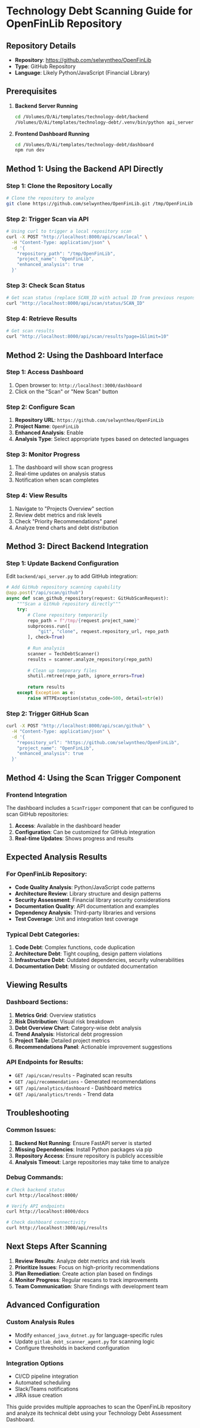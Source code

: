 # Technology Debt Scanning Guide for OpenFinLib Repository

## Repository Details
- **Repository**: https://github.com/selwyntheo/OpenFinLib
- **Type**: GitHub Repository
- **Language**: Likely Python/JavaScript (Financial Library)

## Prerequisites

1. **Backend Server Running**
   ```bash
   cd /Volumes/D/Ai/templates/technology-debt/backend
   /Volumes/D/Ai/templates/technology-debt/.venv/bin/python api_server.py
   ```

2. **Frontend Dashboard Running**
   ```bash
   cd /Volumes/D/Ai/templates/technology-debt/dashboard
   npm run dev
   ```

## Method 1: Using the Backend API Directly

### Step 1: Clone the Repository Locally
```bash
# Clone the repository to analyze
git clone https://github.com/selwyntheo/OpenFinLib.git /tmp/OpenFinLib
```

### Step 2: Trigger Scan via API
```bash
# Using curl to trigger a local repository scan
curl -X POST "http://localhost:8000/api/scan/local" \
  -H "Content-Type: application/json" \
  -d '{
    "repository_path": "/tmp/OpenFinLib",
    "project_name": "OpenFinLib",
    "enhanced_analysis": true
  }'
```

### Step 3: Check Scan Status
```bash
# Get scan status (replace SCAN_ID with actual ID from previous response)
curl "http://localhost:8000/api/scan/status/SCAN_ID"
```

### Step 4: Retrieve Results
```bash
# Get scan results
curl "http://localhost:8000/api/scan/results?page=1&limit=10"
```

## Method 2: Using the Dashboard Interface

### Step 1: Access Dashboard
1. Open browser to: `http://localhost:3000/dashboard`
2. Click on the "Scan" or "New Scan" button

### Step 2: Configure Scan
1. **Repository URL**: `https://github.com/selwyntheo/OpenFinLib`
2. **Project Name**: `OpenFinLib`
3. **Enhanced Analysis**: Enable
4. **Analysis Type**: Select appropriate types based on detected languages

### Step 3: Monitor Progress
1. The dashboard will show scan progress
2. Real-time updates on analysis status
3. Notification when scan completes

### Step 4: View Results
1. Navigate to "Projects Overview" section
2. Review debt metrics and risk levels
3. Check "Priority Recommendations" panel
4. Analyze trend charts and debt distribution

## Method 3: Direct Backend Integration

### Step 1: Update Backend Configuration
Edit `backend/api_server.py` to add GitHub integration:

```python
# Add GitHub repository scanning capability
@app.post("/api/scan/github")
async def scan_github_repository(request: GitHubScanRequest):
    """Scan a GitHub repository directly"""
    try:
        # Clone repository temporarily
        repo_path = f"/tmp/{request.project_name}"
        subprocess.run([
            "git", "clone", request.repository_url, repo_path
        ], check=True)
        
        # Run analysis
        scanner = TechDebtScanner()
        results = scanner.analyze_repository(repo_path)
        
        # Clean up temporary files
        shutil.rmtree(repo_path, ignore_errors=True)
        
        return results
    except Exception as e:
        raise HTTPException(status_code=500, detail=str(e))
```

### Step 2: Trigger GitHub Scan
```bash
curl -X POST "http://localhost:8000/api/scan/github" \
  -H "Content-Type: application/json" \
  -d '{
    "repository_url": "https://github.com/selwyntheo/OpenFinLib",
    "project_name": "OpenFinLib",
    "enhanced_analysis": true
  }'
```

## Method 4: Using the Scan Trigger Component

### Frontend Integration
The dashboard includes a `ScanTrigger` component that can be configured to scan GitHub repositories:

1. **Access**: Available in the dashboard header
2. **Configuration**: Can be customized for GitHub integration
3. **Real-time Updates**: Shows progress and results

## Expected Analysis Results

### For OpenFinLib Repository:
- **Code Quality Analysis**: Python/JavaScript code patterns
- **Architecture Review**: Library structure and design patterns
- **Security Assessment**: Financial library security considerations
- **Documentation Quality**: API documentation and examples
- **Dependency Analysis**: Third-party libraries and versions
- **Test Coverage**: Unit and integration test coverage

### Typical Debt Categories:
1. **Code Debt**: Complex functions, code duplication
2. **Architecture Debt**: Tight coupling, design pattern violations
3. **Infrastructure Debt**: Outdated dependencies, security vulnerabilities
4. **Documentation Debt**: Missing or outdated documentation

## Viewing Results

### Dashboard Sections:
1. **Metrics Grid**: Overview statistics
2. **Risk Distribution**: Visual risk breakdown
3. **Debt Overview Chart**: Category-wise debt analysis
4. **Trend Analysis**: Historical debt progression
5. **Project Table**: Detailed project metrics
6. **Recommendations Panel**: Actionable improvement suggestions

### API Endpoints for Results:
- `GET /api/scan/results` - Paginated scan results
- `GET /api/recommendations` - Generated recommendations
- `GET /api/analytics/dashboard` - Dashboard metrics
- `GET /api/analytics/trends` - Trend data

## Troubleshooting

### Common Issues:
1. **Backend Not Running**: Ensure FastAPI server is started
2. **Missing Dependencies**: Install Python packages via pip
3. **Repository Access**: Ensure repository is publicly accessible
4. **Analysis Timeout**: Large repositories may take time to analyze

### Debug Commands:
```bash
# Check backend status
curl http://localhost:8000/

# Verify API endpoints
curl http://localhost:8000/docs

# Check dashboard connectivity
curl http://localhost:3000/api/results
```

## Next Steps After Scanning

1. **Review Results**: Analyze debt metrics and risk levels
2. **Prioritize Issues**: Focus on high-priority recommendations
3. **Plan Remediation**: Create action plan based on findings
4. **Monitor Progress**: Regular rescans to track improvements
5. **Team Communication**: Share findings with development team

## Advanced Configuration

### Custom Analysis Rules
- Modify `enhanced_java_dotnet.py` for language-specific rules
- Update `gitlab_debt_scanner_agent.py` for scanning logic
- Configure thresholds in backend configuration

### Integration Options
- CI/CD pipeline integration
- Automated scheduling
- Slack/Teams notifications
- JIRA issue creation

This guide provides multiple approaches to scan the OpenFinLib repository and analyze its technical debt using your Technology Debt Assessment Dashboard.

